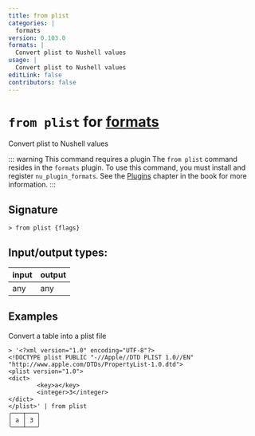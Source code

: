 ```yaml
---
title: from plist
categories: |
  formats
version: 0.103.0
formats: |
  Convert plist to Nushell values
usage: |
  Convert plist to Nushell values
editLink: false
contributors: false
---
```

<!-- This file is automatically generated. Please edit the command in https://github.com/nushell/nushell instead. -->

# `from plist` for [formats](/commands/categories/formats.md)

<div class='command-title'>Convert plist to Nushell values</div>

::: warning This command requires a plugin
The `from plist` command resides in the `formats` plugin.
To use this command, you must install and register `nu_plugin_formats`.
See the [Plugins](/book/plugins.html) chapter in the book for more information.
:::


## Signature

```> from plist {flags} ```


## Input/output types:

| input | output |
| ----- | ------ |
| any   | any    |

## Examples

Convert a table into a plist file
```nu
> '<?xml version="1.0" encoding="UTF-8"?>
<!DOCTYPE plist PUBLIC "-//Apple//DTD PLIST 1.0//EN" "http://www.apple.com/DTDs/PropertyList-1.0.dtd">
<plist version="1.0">
<dict>
        <key>a</key>
        <integer>3</integer>
</dict>
</plist>' | from plist
╭───┬───╮
│ a │ 3 │
╰───┴───╯
```
